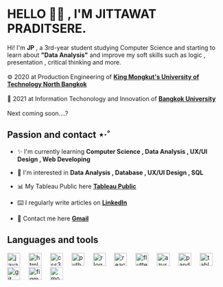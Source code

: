 ## <h1>HELLO 👋🏻 , I'M JITTAWAT PRADITSERE.</h1>
Hi! I'm **JP** , a 3rd-year student studying Computer Science and starting to learn about **"Data Analysis"** and improve my soft skills such as logic , presentation , critical thinking and more.<br>
<br>
⚙️ 2020 at Production Engineering of <b>[King Mongkut's University of Technology North Bangkok](https://www.kmutnb.ac.th/)</b>
<br>
<br>
💎 2021 at Information Techonology and Innovation of <b>[Bangkok University](https://www.bu.ac.th/th/)</b>
<br>
<br>
Next coming soon....?

## Passion and contact ⋆·˚ 
<td valign="top" width="50%">

- ✨ I'm currently learning **Computer Science , Data Analysis , UX/UI Design , Web Developing**  
  

- 👀 I'm interested in **Data Analysis , Database , UX/UI Design , SQL**


- 📊 My Tableau Public here <b>[Tableau Public](https://public.tableau.com/app/profile/jittawat.praditseree)</b>
  

- ⌨️ I regularly write articles on <b>[LinkedIn](https://www.linkedin.com/in/jittawatp/)</b>  
  

- 🚀 Contact me here  <b>[Gmail](https://mail.google.com/mail/u/0/#inbox?compose=GTvVlcRzDCzLtqQJzXzpwhBkFCknlftzcMTHvCnVHDqSgBBFSWxktnnFLhTsvnxGcMTwHZjmnbQrS)</b>

## Languages and tools  
<div align="left">
  <img src="https://cdn.simpleicons.org/javascript/F7DF1E" height="30" alt="javascript logo"  />
  <img width="12" />
  <img src="https://cdn.simpleicons.org/html5/E34F26" height="30" alt="html5 logo"  />
  <img width="12" />
  <img src="https://cdn.simpleicons.org/css3/1572B6" height="30" alt="css3 logo"  />
  <img width="12" />
  <img src="https://cdn.simpleicons.org/python/3776AB" height="30" alt="python logo"  />
  <img width="12" />
  <img src="https://cdn.simpleicons.org/r/276DC3" height="30" alt="r logo"  />
  <img width="12" />
  <img src="https://cdn.simpleicons.org/react/61DAFB" height="30" alt="react logo"  />
  <img width="12" />
  <img src="https://cdn.simpleicons.org/flutter/02569B" height="30" alt="flutter logo"  />
  <img width="12" />
  <img src="https://cdn.simpleicons.org/microsoftazure/0078D4" height="30" alt="azure logo"  />
  <img width="12" />
  <img src="https://cdn.simpleicons.org/pandas/150458" height="30" alt="pandas logo"  />
  <img width="12" />
  <img src="https://profilinator.rishav.dev/skills-assets/tableau.svg" alt="tableau logo" width="30px" height="30px" />
  <img width="12" />
  <img src="https://cdn.simpleicons.org/git/F05032" height="30" alt="git logo"  />
  <img width="12"" />
  <img src="https://cdn.simpleicons.org/figma/F24E1E" height="30" alt="figma logo"  />
  <img width="12" />
  <img src="https://cdn.simpleicons.org/mongodb/47A248" height="30" alt="mongodb logo"  />
</div>





